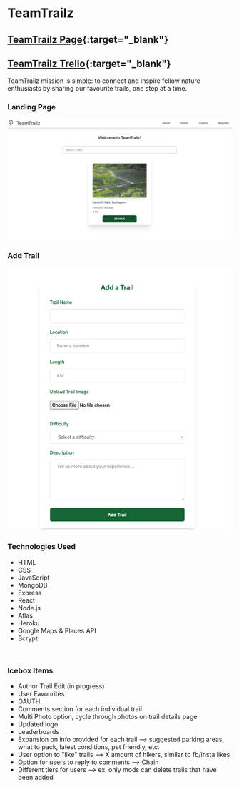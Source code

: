# **TeamTrailz**

## **[TeamTrailz Page](https://team-trailz-e41981a5de26.herokuapp.com/){:target="_blank"}**

## [TeamTrailz Trello](https://trello.com/b/LXTcGWGX/team-trailz){:target="_blank"}

TeamTrailz mission is simple: to connect and inspire fellow nature enthusiasts by sharing our favourite trails, one step at a time.

### **Landing Page**

<img src = 'img/homepage.png' alt = 'trail home page'>

### **Add Trail**

<img src = 'img/add-trail.png' alt = 'add trail form'>

<br>

### **Technologies Used**

- HTML
- CSS
- JavaScript
- MongoDB
- Express
- React
- Node.js
- Atlas
- Heroku
- Google Maps & Places API
- Bcrypt

<br>

### **Icebox Items**

- Author Trail Edit (in progress)
- User Favourites 
- OAUTH
- Comments section for each individual trail
- Multi Photo option, cycle through photos on trail details page
- Updated logo
- Leaderboards 
- Expansion on info provided for each trail --> suggested parking areas, what to pack, latest conditions, pet friendly, etc.
- User option to "like" trails --> X amount of hikers, similar to fb/insta likes
- Option for users to reply to comments --> Chain
- Different tiers for users --> ex. only mods can delete trails that have been added
